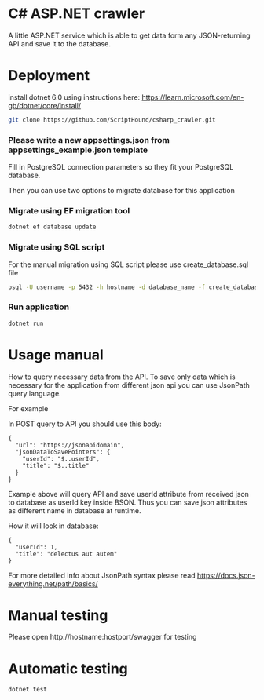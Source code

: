 # C# ASP.NET crawler
A little ASP.NET service which is able to get data form 
any JSON-returning API and save it to the database.

# Deployment

install dotnet 6.0 using instructions here: https://learn.microsoft.com/en-gb/dotnet/core/install/

```bash
git clone https://github.com/ScriptHound/csharp_crawler.git
```

### Please write a new appsettings.json from appsettings_example.json template

Fill in PostgreSQL connection parameters so they fit your 
PostgreSQL database.

Then you can use two options to migrate database for this application

### Migrate using EF migration tool
```bash
dotnet ef database update
```

### Migrate using SQL script
For the manual migration using SQL script please use create_database.sql file

```bash
psql -U username -p 5432 -h hostname -d database_name -f create_database.sql
```

### Run application
```bash
dotnet run
```

# Usage manual
How to query necessary data from the API. 
To save only data which is necessary for the 
application from different json api you can use
JsonPath query language. 

For example

In POST query to API you should use this body:
```
{
  "url": "https://jsonapidomain",
  "jsonDataToSavePointers": {
    "userId": "$..userId",
    "title": "$..title"
  }
}

```

Example above will query API and save userId attribute from
received json to database as userId key inside BSON. Thus
you can save json attributes as different name in database at runtime.

How it will look in database:
```
{
  "userId": 1,
  "title": "delectus aut autem"
}
```

For more detailed info about JsonPath syntax please read 
https://docs.json-everything.net/path/basics/

# Manual testing
Please open http://hostname:hostport/swagger for testing

# Automatic testing
```bash
dotnet test
```

